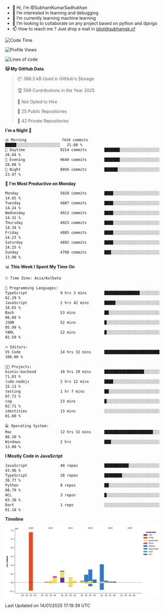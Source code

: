 - 👋 Hi, I’m @SubhamKumarSadhukhan
- 👀 I’m interested in learning and debugging
- 🌱 I’m currently learning machine learning
- 💞️ I’m looking to collaborate on any project based on python and django
- 📫 How to reach me ?
      Just drop a mail in idiot@subhamsk.cf

<!---
SubhamKumarSadhukhan/SubhamKumarSadhukhan is a ✨ special ✨ repository because its `README.md` (this file) appears on your GitHub profile.
You can click the Preview link to take a look at your changes.
--->


<!--START_SECTION:waka-->
![Code Time](http://img.shields.io/badge/Code%20Time-2%2C705%20hrs%2013%20mins-blue)

![Profile Views](http://img.shields.io/badge/Profile%20Views-0-blue)

![Lines of code](https://img.shields.io/badge/From%20Hello%20World%20I%27ve%20Written-2.8%20million%20lines%20of%20code-blue)

**🐱 My GitHub Data** 

> 📦 386.3 kB Used in GitHub's Storage 
 > 
> 🏆 599 Contributions in the Year 2025
 > 
> 🚫 Not Opted to Hire
 > 
> 📜 25 Public Repositories 
 > 
> 🔑 42 Private Repositories 
 > 
**I'm a Night 🦉** 

```text
🌞 Morning                7416 commits        █████░░░░░░░░░░░░░░░░░░░░   21.60 % 
🌆 Daytime                9214 commits        ███████░░░░░░░░░░░░░░░░░░   26.84 % 
🌃 Evening                9640 commits        ███████░░░░░░░░░░░░░░░░░░   28.08 % 
🌙 Night                  8056 commits        ██████░░░░░░░░░░░░░░░░░░░   23.47 % 
```
📅 **I'm Most Productive on Monday** 

```text
Monday                   5028 commits        ████░░░░░░░░░░░░░░░░░░░░░   14.65 % 
Tuesday                  4887 commits        ████░░░░░░░░░░░░░░░░░░░░░   14.24 % 
Wednesday                4913 commits        ████░░░░░░░░░░░░░░░░░░░░░   14.31 % 
Thursday                 4923 commits        ████░░░░░░░░░░░░░░░░░░░░░   14.34 % 
Friday                   4885 commits        ████░░░░░░░░░░░░░░░░░░░░░   14.23 % 
Saturday                 4892 commits        ████░░░░░░░░░░░░░░░░░░░░░   14.25 % 
Sunday                   4798 commits        ███░░░░░░░░░░░░░░░░░░░░░░   13.98 % 
```


📊 **This Week I Spent My Time On** 

```text
🕑︎ Time Zone: Asia/Kolkata

💬 Programming Languages: 
TypeScript               9 hrs 3 mins        ████████████████░░░░░░░░░   62.29 % 
JavaScript               2 hrs 42 mins       █████░░░░░░░░░░░░░░░░░░░░   18.65 % 
Bash                     53 mins             ██░░░░░░░░░░░░░░░░░░░░░░░   06.09 % 
JSON                     52 mins             █░░░░░░░░░░░░░░░░░░░░░░░░   05.99 % 
YAML                     22 mins             █░░░░░░░░░░░░░░░░░░░░░░░░   02.59 % 

🔥 Editors: 
VS Code                  14 hrs 32 mins      █████████████████████████   100.00 % 

🐱‍💻 Projects: 
bionic-backend           10 hrs 19 mins      ██████████████████░░░░░░░   71.03 % 
ludo-nodejs              2 hrs 12 mins       ████░░░░░░░░░░░░░░░░░░░░░   15.13 % 
testing                  1 hr 7 mins         ██░░░░░░░░░░░░░░░░░░░░░░░   07.72 % 
cog                      23 mins             █░░░░░░░░░░░░░░░░░░░░░░░░   02.71 % 
identities               13 mins             ░░░░░░░░░░░░░░░░░░░░░░░░░   01.60 % 

💻 Operating System: 
Mac                      12 hrs 32 mins      ██████████████████████░░░   86.20 % 
Windows                  2 hrs               ███░░░░░░░░░░░░░░░░░░░░░░   13.80 % 
```

**I Mostly Code in JavaScript** 

```text
JavaScript               40 repos            ███████████░░░░░░░░░░░░░░   43.96 % 
TypeScript               28 repos            ████████░░░░░░░░░░░░░░░░░   30.77 % 
Python                   8 repos             ██░░░░░░░░░░░░░░░░░░░░░░░   08.79 % 
HCL                      3 repos             █░░░░░░░░░░░░░░░░░░░░░░░░   03.30 % 
Dart                     1 repo              ░░░░░░░░░░░░░░░░░░░░░░░░░   01.10 % 
```



**Timeline**

![Lines of Code chart](https://raw.githubusercontent.com/SubhamKumarSadhukhan/SubhamKumarSadhukhan/main/assets/bar_graph.png)


 Last Updated on 14/01/2025 17:19:39 UTC
<!--END_SECTION:waka-->
